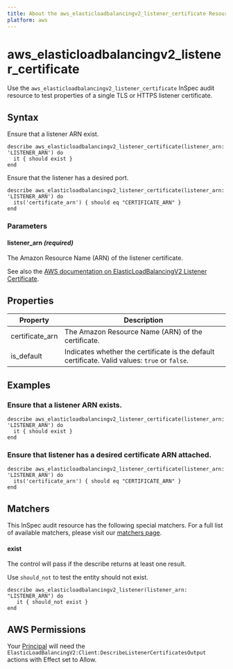 ```yaml
---
title: About the aws_elasticloadbalancingv2_listener_certificate Resource
platform: aws
---
```


# aws\_elasticloadbalancingv2\_listener\_certificate

Use the `aws_elasticloadbalancingv2_listener_certificate` InSpec audit resource to test properties of a single TLS or HTTPS listener certificate.

## Syntax

Ensure that a listener ARN exist.

    describe aws_elasticloadbalancingv2_listener_certificate(listener_arn: 'LISTENER_ARN') do
      it { should exist }
    end

Ensure that the listener has a desired port.

    describe aws_elasticloadbalancingv2_listener_certificate(listener_arn: 'LISTENER_ARN') do
      its('certificate_arn') { should eq "CERTIFICATE_ARN" }
    end

### Parameters

#### listener_arn _(required)_

The Amazon Resource Name (ARN) of the listener certificate.

See also the [AWS documentation on ElasticLoadBalancingV2 Listener Certificate](https://docs.aws.amazon.com/AWSCloudFormation/latest/UserGuide/aws-resource-elasticloadbalancingv2-listenercertificate.html).

## Properties

|Property | Description|
| --- | --- |
| certificate_arn | The Amazon Resource Name (ARN) of the certificate. |
| is_default | Indicates whether the certificate is the default certificate. Valid values: `true` or `false`. |

## Examples

### Ensure that a listener ARN exists.

    describe aws_elasticloadbalancingv2_listener_certificate(listener_arn: 'LISTENER_ARN') do
      it { should exist }
    end

### Ensure that listener has a desired certificate ARN attached.

    describe aws_elasticloadbalancingv2_listener_certificate(listener_arn: 'LISTENER_ARN') do
      its('certificate_arn') { should eq "CERTIFICATE_ARN" }
    end

## Matchers

This InSpec audit resource has the following special matchers. For a full list of available matchers, please visit our [matchers page](https://www.inspec.io/docs/reference/matchers/).

#### exist

The control will pass if the describe returns at least one result.

Use `should_not` to test the entity should not exist.

    describe aws_elasticloadbalancingv2_listener(listener_arn: "LISTENER_ARN") do
       it { should_not exist }
    end

## AWS Permissions

Your [Principal](https://docs.aws.amazon.com/IAM/latest/UserGuide/intro-structure.html#intro-structure-principal) will need the `ElasticLoadBalancingV2:Client:DescribeListenerCertificatesOutput` actions with Effect set to Allow.

